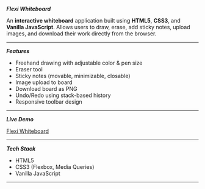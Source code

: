 ***Flexi Whiteboard***

An **interactive whiteboard** application built using **HTML5**, **CSS3**, and **Vanilla JavaScript**.
Allows users to draw, erase, add sticky notes, upload images, and download their work directly from the browser.

---

***Features***

- Freehand drawing with adjustable color & pen size
- Eraser tool
- Sticky notes (movable, minimizable, closable)
- Image upload to board
- Download board as PNG
- Undo/Redo using stack-based history
- Responsive toolbar design

---

***Live Demo***


[Flexi Whiteboard](https://rudrani01.github.io/Flexi-Whiteboard/)

---

***Tech Stack***

- HTML5
- CSS3 (Flexbox, Media Queries)
- Vanilla JavaScript

---

